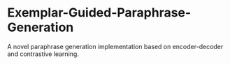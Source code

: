 # Exemplar-Guided-Paraphrase-Generation
A novel paraphrase generation implementation based on encoder-decoder and contrastive learning.
